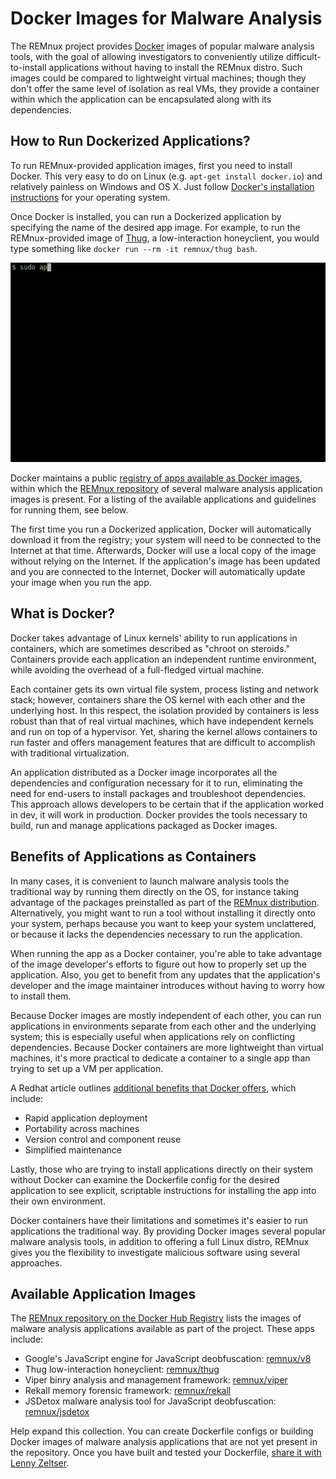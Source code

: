 # Docker Images for Malware Analysis

The REMnux project provides [Docker](https://www.docker.com/) images of popular malware analysis tools, with the goal of allowing investigators to conveniently utilize difficult-to-install applications without having to install the REMnux distro. Such images could be compared to lightweight virtual machines; though they don't offer the same level of isolation as real VMs, they provide a container within which the application can be encapsulated along with its dependencies.

## How to Run Dockerized Applications?

To run REMnux-provided  application images, first you need to install Docker. This very easy to do on Linux (e.g. `apt-get install docker.io`) and relatively painless on Windows and OS X. Just follow [Docker's installation instructions](https://docs.docker.com/installation/#installation) for your operating system.

Once Docker is installed, you can run a Dockerized application by specifying the name of the desired app image. For example, to run the REMnux-provided image of [Thug](https://github.com/buffer/thug), a low-interaction honeyclient, you would type something like `docker run --rm -it remnux/thug bash`.

![Running Thug in Docker](remnux-docker-thug-full.gif)

Docker maintains a public [registry of apps available as Docker images](https://hub.docker.com/), within which the [REMnux repository](https://registry.hub.docker.com/repos/remnux/) of several malware analysis application images is present. For a listing of the available applications and guidelines for running them, see below.

The first time you run a Dockerized application, Docker will automatically download it from the registry; your system will need to be connected to the Internet at that time. Afterwards, Docker will use a local copy of the image without relying on the Internet. If the application's image has been updated and you are connected to the Internet, Docker will automatically update your image when you run the app.

## What is Docker?

Docker takes advantage of Linux kernels' ability to run applications in containers, which are sometimes described as "chroot on steroids." Containers provide each application an independent runtime environment, while avoiding the overhead of a full-fledged virtual machine.

Each container gets its own virtual file system, process listing and network stack; however, containers share the OS kernel with each other and the underlying host. In this respect, the isolation provided by containers is less robust than that of real virtual machines, which have independent kernels and run on top of a hypervisor. Yet, sharing the kernel allows containers to run faster and offers management features that are difficult to accomplish with traditional virtualization.

An application distributed as a Docker image incorporates all the dependencies and configuration necessary for it to run, eliminating the need for end-users to install packages and troubleshoot dependencies. This approach allows developers to be certain that if the application worked in dev, it will work in production. Docker provides the tools necessary to build, run and manage applications packaged as Docker images.

## Benefits of Applications as Containers

In many cases, it is convenient to launch malware analysis tools the traditional way by running them directly on the OS, for instance taking advantage of the packages preinstalled as part of the [REMnux distribution](https://remnux.org/#distro). Alternatively, you might want to run a tool without installing it directly onto your system, perhaps because you want to keep your system unclattered, or because it lacks the dependencies necessary to run the application.

When running the app as a Docker container, you're able to take advantage of the image developer's efforts to figure out how to properly set up the application. Also, you get to benefit from any updates that the application's developer and the image maintainer introduces without having to worry how to install them.

Because Docker images are mostly independent of each other, you can run applications in environments separate from each other and the underlying system; this is especially useful when applications rely on conflicting dependencies. Because Docker containers are more lightweight than virtual machines, it's more practical to dedicate a container to a single app than trying to set up a VM per application.

A Redhat article outlines [additional benefits that Docker offers](https://access.redhat.com/documentation/en-US/Red_Hat_Enterprise_Linux/7/html/7.0_Release_Notes/sect-Red_Hat_Enterprise_Linux-7.0_Release_Notes-Linux_Containers_with_Docker_Format-Advantages_of_Using_Docker.html), which include:

- Rapid application deployment
- Portability across machines
- Version control and component reuse
- Simplified maintenance

Lastly, those who are trying to install applications directly on their system without Docker can examine the Dockerfile config for the desired application to see explicit, scriptable instructions for installing the app into their own environment.

Docker containers have their limitations and sometimes it's easier to run applications the traditional way. By providing Docker images several popular malware analysis tools, in addition to offering a full Linux distro, REMnux gives you the flexibility to investigate malicious software using several approaches.

## Available Application Images

The [REMnux repository on the Docker Hub Registry](https://registry.hub.docker.com/repos/remnux/) lists the images of malware analysis applications available as part of the project. These apps include:

- Google's JavaScript engine for JavaScript deobfuscation: [remnux/v8](https://registry.hub.docker.com/u/remnux/v8/)
- Thug low-interaction honeyclient: [remnux/thug](https://registry.hub.docker.com/u/remnux/thug/)
- Viper binry analysis and management framework:  [remnux/viper](https://registry.hub.docker.com/u/remnux/viper/)
- Rekall memory forensic framework:  [remnux/rekall](https://registry.hub.docker.com/u/remnux/rekall/)
- JSDetox malware analysis tool for JavaScript deobfuscation:  [remnux/jsdetox](https://registry.hub.docker.com/u/remnux/jsdetox/)

Help expand this collection. You can create Dockerfile configs or building Docker images of malware analysis applications that are not yet present in the repository. Once you have built and tested your Dockerfile, [share it with Lenny Zeltser](http://zeltser.com/about/contact.html).
